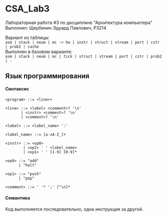 # CSA_Lab3
Лабораторная работа #3 по дисциплине "Архитектура компьютера"\
Выполнил: Щербинин Эдуард Павлович, P3214

Вариант из таблицы:\
`asm | stack | neum | mc -> hw | instr | struct | stream | port | cstr | prob2 | cache`\
Выполнен в базовом варианте:\
`asm | stack | neum | mc | tick | struct | stream | port | cstr | prob2 | -`

## Язык программирования
#### Синтаксис
```ebnf
<program> ::= <line>+

<line> ::= <label> <comment>? '\n'
       | <instr> <comment>? '\n'
       | <comment>? '\n'

<label> ::= <label_name> ':'

<label_name> ::= [a-zA-Z_]+

<instr> ::= <op0>
        | <op1> ' ' <label_name>
        | <op1> ' ' [1-9] [0-9]*
        
<op0> ::= "add"
      | "halt"

<op1> ::= "push"
      | "pop"
      
<comment> ::= ' '* ';' [^\n]*

```

#### Семантика
Код выполняется последовательно, одна инструкция за другой.
